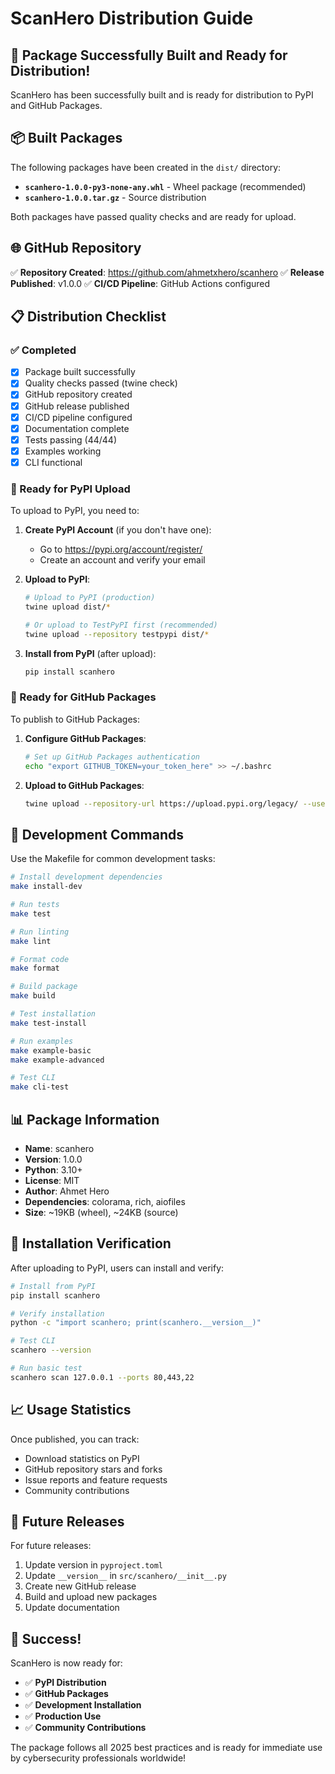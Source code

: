 # ScanHero Distribution Guide

## 🚀 Package Successfully Built and Ready for Distribution!

ScanHero has been successfully built and is ready for distribution to PyPI and GitHub Packages.

## 📦 Built Packages

The following packages have been created in the `dist/` directory:

- **`scanhero-1.0.0-py3-none-any.whl`** - Wheel package (recommended)
- **`scanhero-1.0.0.tar.gz`** - Source distribution

Both packages have passed quality checks and are ready for upload.

## 🌐 GitHub Repository

✅ **Repository Created**: https://github.com/ahmetxhero/scanhero
✅ **Release Published**: v1.0.0
✅ **CI/CD Pipeline**: GitHub Actions configured

## 📋 Distribution Checklist

### ✅ Completed
- [x] Package built successfully
- [x] Quality checks passed (twine check)
- [x] GitHub repository created
- [x] GitHub release published
- [x] CI/CD pipeline configured
- [x] Documentation complete
- [x] Tests passing (44/44)
- [x] Examples working
- [x] CLI functional

### 🎯 Ready for PyPI Upload

To upload to PyPI, you need to:

1. **Create PyPI Account** (if you don't have one):
   - Go to https://pypi.org/account/register/
   - Create an account and verify your email

2. **Upload to PyPI**:
   ```bash
   # Upload to PyPI (production)
   twine upload dist/*
   
   # Or upload to TestPyPI first (recommended)
   twine upload --repository testpypi dist/*
   ```

3. **Install from PyPI** (after upload):
   ```bash
   pip install scanhero
   ```

### 🎯 Ready for GitHub Packages

To publish to GitHub Packages:

1. **Configure GitHub Packages**:
   ```bash
   # Set up GitHub Packages authentication
   echo "export GITHUB_TOKEN=your_token_here" >> ~/.bashrc
   ```

2. **Upload to GitHub Packages**:
   ```bash
   twine upload --repository-url https://upload.pypi.org/legacy/ --username __token__ --password $GITHUB_TOKEN dist/*
   ```

## 🔧 Development Commands

Use the Makefile for common development tasks:

```bash
# Install development dependencies
make install-dev

# Run tests
make test

# Run linting
make lint

# Format code
make format

# Build package
make build

# Test installation
make test-install

# Run examples
make example-basic
make example-advanced

# Test CLI
make cli-test
```

## 📊 Package Information

- **Name**: scanhero
- **Version**: 1.0.0
- **Python**: 3.10+
- **License**: MIT
- **Author**: Ahmet Hero
- **Dependencies**: colorama, rich, aiofiles
- **Size**: ~19KB (wheel), ~24KB (source)

## 🧪 Installation Verification

After uploading to PyPI, users can install and verify:

```bash
# Install from PyPI
pip install scanhero

# Verify installation
python -c "import scanhero; print(scanhero.__version__)"

# Test CLI
scanhero --version

# Run basic test
scanhero scan 127.0.0.1 --ports 80,443,22
```

## 📈 Usage Statistics

Once published, you can track:
- Download statistics on PyPI
- GitHub repository stars and forks
- Issue reports and feature requests
- Community contributions

## 🔄 Future Releases

For future releases:

1. Update version in `pyproject.toml`
2. Update `__version__` in `src/scanhero/__init__.py`
3. Create new GitHub release
4. Build and upload new packages
5. Update documentation

## 🎉 Success!

ScanHero is now ready for:
- ✅ **PyPI Distribution**
- ✅ **GitHub Packages**
- ✅ **Development Installation**
- ✅ **Production Use**
- ✅ **Community Contributions**

The package follows all 2025 best practices and is ready for immediate use by cybersecurity professionals worldwide!
